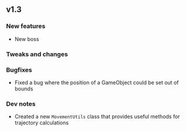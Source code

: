 ## v1.3

### New features
- New boss

### Tweaks and changes

### Bugfixes
- Fixed a bug where the position of a GameObject could be set out of bounds

### Dev notes 
- Created a new `MovementUtils` class that provides useful methods for trajectory calculations  
